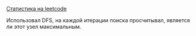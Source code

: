 [Статистика на leetcode](https://leetcode.com/problems/count-nodes-with-the-highest-score/submissions/934654005/)

Использовал DFS, на каждой итерации поиска просчитывал, является ли этот узел максимальным.